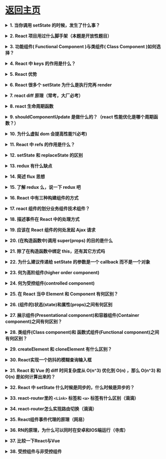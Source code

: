 # [返回主页](https://github.com/yisainan/web-interview/blob/master/README.md)

<b><details><summary>1. 当你调用 setState 的时候，发生了什么事？</summary></b>

参考答案：将传递给 setState 的对象合并到组件的当前状态，这将启动一个和解的过程，构建一个新的 react 元素树，与上一个元素树进行对比（ diff ），从而进行最小化的重渲染。

[参与互动](https://github.com/yisainan/web-interview/issues/496)

</details>

<b><details><summary>2. React 项目用过什么脚手架（本题是开放性题目）</summary></b>

参考答案：create-react-app 是最常用 的脚手架，一定要说出来！

* Create React App：如果你是在学习 React 或创建一个新的单页应用

Create React App是FaceBook的React团队官方出的一个构建React单页面应用的脚手架工具。它本身集成了Webpack，并配置了一系列内置的loader和默认的npm的脚本，可以很轻松的实现零配置就可以快速开发React的应用。

* Next. js：如果你是在用 Node. js 构建服务端渲染的网站

Next. js 为您提供生产环境所需的所有功能以及最佳的开发体验：包括静态及服务器端融合渲染、 支持 TypeScript、智能化打包、 路由预取等功能 无需任何配置。

* Gatsby：如果你是在构建面向内容的静态网站

Gatsby. js 是基于 React 构建的、速度非常快的、现代化网站生成器。超越静态网站: 用 Gatsby 可以构建博客、电子商务网站、成熟的应用程序等。

* nwb：用于React应用程序、库和其他web npm模块的工具包

* razzle：创建没有配置的服务器呈现的通用JavaScript应用程序

Razzle是类似于next. js的简单服务端框架, 用于在服务端渲染 React 应用程序。

* Neutrino：创建和构建零初始配置的现代JavaScript应用程序

* Yeoman：

Yeoman提供generator系统，一个generator是一个插件，在我们在一个完整的项目上使用‘yo’命令时，会运行该generator。通过这些官方的Generators，推出了Yeoman工作流，工作流是一个健壮、有自己特色的客户端堆栈，包含能快速构建漂亮的网络应用的工具和框架。Yeoman提供了负责开始项目开发的一切，没有任何让人头痛的手动配置。

采用模块化结构，Yeoman利用从几个开源社区网站学习到的成功和教训，以确保栈开发人员越来越智能的进行开发。基于良好的文档基础以及深思熟虑的项目构建过程，Yeoman提供测试和其他更多技术 ，因此开发人员可以更专注于解决方案而不用去担心其他小事。

Yeoman主要提供了三个工具：脚手架（yo），构建工具（grunt），包管理器（bower）。这三个工具是分别独立开发的，但是需要配合使用，来实现我们更高效的工作流模式。

* umi. js：

umi，中文可发音为乌米，是一个可插拔的企业级 react 应用框架。你可以将它简单的理解为一个专注性能的类 next. js 前端框架，并通过约定、自动生成和解析代码等方式来辅助开发，减少我们开发者的代码量。

* react-cli脚手架

* Rekit脚手架

[参与互动](https://github.com/yisainan/web-interview/issues/497)

</details>

<b><details><summary>3. 功能组件( Functional Component )与类组件( Class Component )如何选择？</summary></b>

参考答案：如果您的组件具有状态( state ) 或 生命周期方法，请使用 Class 组件。否则，使用功能组件

解析：

React中有两种组件：函数组件（Functional Components) 和类组件（Class Components）。据我观察，大部分同学都习惯于用类组件，而很少会主动写函数组件，包括我自己也是这样。但实际上，在使用场景和功能实现上，这两类组件是有很大区别的。

来看一个函数组件的例子：

``` 
function Welcome = (props) => {
  const sayHi = () => {
    alert( `Hi ${props.name}` );
  }
  return (
    <div>
      <h1>Hello, {props.name}</h1>
      <button onClick ={sayHi}>Say Hi</button>
    </div>
  )
}
```

把上面的函数组件改写成类组件：

``` 
import React from 'react'

class Welcome extends React.Component {
  constructor(props) {
    super(props);
    this.sayHi = this.sayHi.bind(this);
  }
  sayHi() {
    alert( `Hi ${this.props.name}` );
  }
  render() {
    return (
      <div>
        <h1>Hello, {this.props.name}</h1>
        <button onClick ={this.sayHi}>Say Hi</button>
      </div>
    )
  }
}
```

下面让我们来分析一下两种实现的区别：

1. 第一眼直观的区别是，函数组件的代码量比类组件要少一些，所以函数组件比类组件更加简洁。千万不要小看这一点，对于我们追求极致的程序员来说，这依然是不可忽视的。

2. 函数组件看似只是一个返回值是DOM结构的函数，其实它的背后是无状态组件（Stateless Components）的思想。函数组件中，你无法使用State，也无法使用组件的生命周期方法，这就决定了函数组件都是展示性组件（Presentational Components），接收Props，渲染DOM，而不关注其他逻辑。

3. 函数组件中没有this。所以你再也不需要考虑this带来的烦恼。而在类组件中，你依然要记得绑定this这个琐碎的事情。如示例中的sayHi。

4. 函数组件更容易理解。当你看到一个函数组件时，你就知道它的功能只是接收属性，渲染页面，它不执行与UI无关的逻辑处理，它只是一个纯函数。而不用在意它返回的DOM结构有多复杂。

5. 性能。目前React还是会把函数组件在内部转换成类组件，所以使用函数组件和使用类组件在性能上并无大的差异。但是，React官方已承诺，未来将会优化函数组件的性能，因为函数组件不需要考虑组件状态和组件生命周期方法中的各种比较校验，所以有很大的性能提升空间。

6. 函数组件迫使你思考最佳实践。这是最重要的一点。组件的主要职责是UI渲染，理想情况下，所有的组件都是展示性组件，每个页面都是由这些展示性组件组合而成。如果一个组件是函数组件，那么它当然满足这个要求。所以牢记函数组件的概念，可以让你在写组件时，先思考这个组件应不应该是展示性组件。更多的展示性组件意味着更多的组件有更简洁的结构，更多的组件能被更好的复用。

所以，当你下次在动手写组件时，一定不要忽略了函数组件，应该尽可能多地使用函数组件。

[参与互动](https://github.com/yisainan/web-interview/issues/498)

</details>

<b><details><summary>4. React 中 keys 的作用是什么？</summary></b>

参考答案：Keys 是 React 用于追踪哪些列表中元素被修改、被添加或者被移除的辅助标识。

``` 
render () {
  return (
    <ul>
      {this.state.todoItems.map(({item, key}) => {
        return <li key={key}>{item}</li>
      })}
    </ul>
  )
}
```

在开发过程中，我们需要保证某个元素的 key 在其同级元素中具有唯一性。在 React Diff 算法中 React 会借助元素的 Key 值来判断该元素是新近创建的还是被移动而来的元素，从而减少不必要的元素重渲染。此外，React 还需要借助 Key 值来判断元素与本地状态的关联关系，因此我们绝不可忽视转换函数中 Key 的重要性。

[参与互动](https://github.com/yisainan/web-interview/issues/499)

</details>

<b><details><summary>5. React 优势</summary></b>

参考答案：

1、React 速度很快：它并不直接对 DOM 进行操作，引入了一个叫做虚拟 DOM 的概念，安插在 javascript 逻辑和实际的 DOM 之间，性能好。

2、跨浏览器兼容：虚拟 DOM 帮助我们解决了跨浏览器问题，它为我们提供了标准化的 API，甚至在 IE8 中都是没问题的。

3、一切都是 component：代码更加模块化，重用代码更容易，可维护性高。

4、单向数据流：Flux 是一个用于在 JavaScript 应用中创建单向数据层的架构，它随着 React 视图库的开发而被 Facebook 概念化。

5、同构、纯粹的 javascript：因为搜索引擎的爬虫程序依赖的是服务端响应而不是 JavaScript 的执行，预渲染你的应用有助于搜索引擎优化。

6、兼容性好：比如使用 RequireJS 来加载和打包，而 Browserify 和 Webpack 适用于构建大型应用。它们使得那些艰难的任务不再让人望而生畏。

[参与互动](https://github.com/yisainan/web-interview/issues/500)

</details>

<b><details><summary>6. React 很多个 setState 为什么是执行完再 render</summary></b>

参考答案：react为了提高整体的渲染性能，会将一次渲染周期中的state进行合并，在这个渲染周期中对所有setState的所有调用都会被合并起来之后，再一次性的渲染，这样可以避免频繁的调用setState导致频繁的操作dom，提高渲染性能。

具体的实现方面，可以简单的理解为react中存在一个状态变量isBatchingUpdates，当处于渲染周期开始时，这个变量会被设置成true，渲染周期结束时，会被设置成false，react会根据这个状态变量，当出在渲染周期中时，仅仅只是将当前的改变缓存起来，等到渲染周期结束时，再一次性的全部render。

[参与互动](https://github.com/yisainan/web-interview/issues/501)

</details>

<b><details><summary>7. react diff 原理（常考，大厂必考）</summary></b>

参考答案：

1. 把树形结构按照层级分解，只比较同级元素。
2. 给列表结构的每个单元添加唯一的 key 属性，方便比较。
3. React 只会匹配相同 class 的 component（这里面的 class 指的是组件的名字）
4. 合并操作，调用 component 的 setState 方法的时候, React 将其标记为 dirty. 到每一个事件循环结束, React 检查所有标记 dirty 的 component 重新绘制. 
5. 选择性子树渲染。开发人员可以重写 shouldComponentUpdate 提高 diff 的性能。

[参与互动](https://github.com/yisainan/web-interview/issues/502)

</details>

<b><details><summary>8. react 生命周期函数</summary></b>

参考答案：

#### react15生命周期

1. 初始化阶段：

getDefaultProps: 获取实例的默认属性
getInitialState: 获取实例的初始化状态
componentWillMount：组件即将被装载、渲染到页面上
render: 组件在这里生成虚拟的 DOM 节点
componentDidMount: 组件真正在被装载之后

2. 运行中阶段：

componentWillReceiveProps: 组件将要接收到属性的时候调用
shouldComponentUpdate: 组件接受到新属性或者新状态的时候（可以返回 false，接收数据后不更新，阻止 render 调用，后面的函数不会被继续执行了）
componentWillUpdate: 组件即将更新不能修改属性和状态
render: 组件重新描绘
componentDidUpdate: 组件已经更新

3. 销毁阶段：

componentWillUnmount: 组件即将销毁

#### react16生命周期

React 在v16. 3版本中将 componentWillMount, componentWillReceiveProps 以及componentWillUpdate 加上了UNSAFE_前缀，这些钩子将在React 17. 0废除

新引入的两个生命周期函数 

* getDerivedStateFromProps: 是一个静态方法, 是一个和组件自身"不相关"的角色. 在这个静态方法中, 除了两个默认的位置参数 nextProps 和 currentState 以外, 你无法访问任何组件上的数据. 
* getSnapshotBeforeUpdate: 获取render之前的dom状态

[参与互动](https://github.com/yisainan/web-interview/issues/503)

</details>

<b><details><summary>9. shouldComponentUpdate 是做什么的？（react 性能优化是哪个周期函数？）</summary></b>

参考答案：

1. shouldComponentUpdate询问组件是否需要更新的一个钩子函数，判断数据是否需要重新渲染，返回一个布尔值。默认的返回值是true，需要重新render()。若如果返回值是false则不触发渲染,利用这个生命周期函数可以强制关闭不需要更新的子组件来提升渲染性能。
2. 这个方法用来判断是否需要调用 render 方法重新描绘 dom。
3. 因为 dom 的描绘非常消耗性能，如果我们能在 shouldComponentUpdate 方法中能够写出更优化的 dom diff 算法，可以极大的提高性能。

[参与互动](https://github.com/yisainan/web-interview/issues/504)

</details>

<b><details><summary>10. 为什么虚拟 dom 会提高性能?(必考)</summary></b>

参考答案：

虚拟dom(virtual dom) 其实就是一个JavaScript对象，通过这个JavaScript对象来描述真实dom。

真实dom：以前没有虚拟dom，如果需要比较两个页面的差异，我们需要通过对真实dom进行比对。真实dom节点是非常复杂的，它里面会绑定的事件，它会有属性，背后会有各种方法，会频繁触发重排与重绘，所以两个真实dom比对，非常耗性能。

总损耗 = 真实DOM完全增删改 + （可能较多的节点）重排与重绘

虚拟dom：相当于在js和真实dom中间加了一个缓存，利用dom diff算法避免了没有必要的dom操作，从而提髙性能。

总损耗 = 虚拟DOM增删改 + （与Diff算法效率有关）真实DOM差异增删改 + （较少的节点）重排与重绘 

具体实现步骤如下： 

1. 用JavaScript对象结构表示DOM树的结构；然后用这个树构建一个真正的DOM树，插到文档当中;
2. 当状态变更的时候，重新构造一棵新的对象树。然后用新的树和旧的树进行比较，记录两棵树差异;
3. 把步骤2所记录的差异应用到步骤1所构建的真正的DOM树上，视图就更新了。

[参与互动](https://github.com/yisainan/web-interview/issues/505)

</details>

<b><details><summary>11. React 中 refs 的作用是什么？</summary></b>

参考答案：

refs 是 React 提供给我们的安全访问 DOM 元素或者某个组件实例的句柄。我们可以为元素添加 ref 属性然后在回调函数中接受该元素在 DOM 树中的句柄，该值会作为回调函数的第一个参数返回：

``` jsx
class CustomForm extends Component {
  handleSubmit = () => {
    console.log("Input Value: ", this.input.value)
  }
  render () {
    return (
      <form onSubmit={this.handleSubmit}>
        <input
          type='text'
          ref={(input) => this.input = input} />
        <button type='submit'>Submit</button>
      </form>
    )
  }
}
```

上述代码中的 input 域包含了一个 ref 属性，该属性声明的回调函数会接收 input 对应的 DOM 元素，我们将其绑定到 this 指针以便在其他的类函数中使用。另外值得一提的是，refs 并不是类组件的专属，函数式组件同样能够利用闭包暂存其值：

``` 
function CustomForm ({handleSubmit}) {
  let inputElement
  return (
    <form onSubmit={() => handleSubmit(inputElement.value)}>
      <input
        type='text'
        ref={(input) => inputElement = input} />
      <button type='submit'>Submit</button>
    </form>
  )
}
```

[参与互动](https://github.com/yisainan/web-interview/issues/506)

</details>

<b><details><summary>12. setState 和 replaceState 的区别</summary></b>

参考答案：

1. setState 是修改其中的部分状态，相当于 Object. assign，只是覆盖，不会减少原来的状态；
2. replaceState 是完全替换原来的状态，相当于赋值，将原来的 state 替换为另一个对象，如果新状态属性减少，那么 state 中就没有这个状态了。

[参与互动](https://github.com/yisainan/web-interview/issues/507)

</details>

<b><details><summary>13. redux 有什么缺点</summary></b>

参考答案：

* 一个组件所需要的数据，必须由父组件传过来，而不能像 flux 中直接从 store 取。
* 当一个组件相关数据更新时，即使父组件不需要用到这个组件，父组件还是会重新 render，可能会有效率影响，或者需要写复杂的 shouldComponentUpdate 进行判断。

[参与互动](https://github.com/yisainan/web-interview/issues/508)

</details>

<b><details><summary>14. 简述 flux 思想</summary></b>

参考答案：Flux 的最大特点，就是数据的"单向流动"。

1. 用户访问 View
2. View 发出用户的 Action
3. Dispatcher 收到 Action，要求 Store 进行相应的更新
4. Store 更新后，发出一个"change"事件
5. View 收到"change"事件后，更新页面

[参考](http://www.ruanyifeng.com/blog/2016/01/flux.html)

[参与互动](https://github.com/yisainan/web-interview/issues/509)

</details>

<b><details><summary>15. 了解 redux 么，说一下 redux 吧</summary></b>

参考答案：

1、为什么要用redux

在React中，数据在组件中是单向流动的，数据从一个方向父组件流向子组件（通过props）, 所以，两个非父子组件之间通信就相对麻烦，redux的出现就是为了解决state里面的数据问题

2、Redux设计理念

Redux是将整个应用状态存储到一个地方上称为store, 里面保存着一个状态树store tree, 组件可以派发(dispatch)行为(action)给store, 而不是直接通知其他组件，组件内部通过订阅store中的状态state来刷新自己的视图。

![redux工作流](../images/react_001.png)

3、Redux三大原则

1. 唯一数据源

整个应用的state都被存储到一个状态树里面，并且这个状态树，只存在于唯一的store中

2. 保持只读状态

state是只读的，唯一改变state的方法就是触发action，action是一个用于描述以发生时间的普通对象

3. 数据改变只能通过纯函数来执行

使用纯函数来执行修改，为了描述action如何改变state的，你需要编写reducers

4、Redux概念解析

1. Store
* store就是保存数据的地方，你可以把它看成一个数据，整个应用只能有一个store
* Redux提供createStore这个函数，用来生成Store

``` js
import {
    createStore
} from 'redux'
const store = createStore(fn);
```

2. State

state就是store里面存储的数据，store里面可以拥有多个state，Redux规定一个state对应一个View, 只要state相同，view就是一样的，反过来也是一样的，可以通过store. getState( )获取

``` js
import {
    createStore
} from 'redux'
const store = createStore(fn);
const state = store.getState()
```

3. Action

state的改变会导致View的变化，但是在redux中不能直接操作state也就是说不能使用this. setState来操作，用户只能接触到View。在Redux中提供了一个对象来告诉Store需要改变state。Action是一个对象其中type属性是必须的，表示Action的名称，其他的可以根据需求自由设置。

``` js
const action = {
    type: 'ADD_TODO',
    payload: 'redux原理'
}
```

在上面代码中，Action的名称是ADD_TODO，携带的数据是字符串‘redux原理’，Action描述当前发生的事情，这是改变state的唯一的方式

4. store. dispatch( )

store. dispatch( )是view发出Action的唯一办法

``` js
store.dispatch({
    type: 'ADD_TODO',
    payload: 'redux原理'
})
```

store. dispatch接收一个Action作为参数，将它发送给store通知store来改变state。

5. Reducer

Store收到Action以后，必须给出一个新的state，这样view才会发生变化。这种state的计算过程就叫做Reducer。
Reducer是一个纯函数，他接收Action和当前state作为参数，返回一个新的state

> 注意：Reducer必须是一个纯函数，也就是说函数返回的结果必须由参数state和action决定，而且不产生任何副作用也不能修改state和action对象

``` js
const reducer = (state, action) => {
    switch (action.type) {
        case ADD_TODO:
            return newstate;
        default
        return state
    }
}
```

5、Redux源码

``` js
let createStore = (reducer) => {
    let state;
    //获取状态对象
    //存放所有的监听函数
    let listeners = [];
    let getState = () => state;
    //提供一个方法供外部调用派发action
    let dispath = (action) => {
        //调用管理员reducer得到新的state
        state = reducer(state, action);
        //执行所有的监听函数
        listeners.forEach((l) => l())
    }
    //订阅状态变化事件，当状态改变发生之后执行监听函数
    let subscribe = (listener) => {
        listeners.push(listener);
    }
    dispath();
    return {
        getState,
        dispath,
        subscribe
    }
}
let combineReducers = (renducers) => {
    //传入一个renducers管理组，返回的是一个renducer
    return function(state = {}, action = {}) {
        let newState = {};
        for (var attr in renducers) {
            newState[attr] = renducers[attr](state[attr], action)

        }
        return newState;
    }
}
export {
    createStore,
    combineReducers
};
```

6、Redux使用案例

html代码

``` html
<div id="counter"></div>
<button id="addBtn">+</button>
<button id="minusBtn">-</button>
```

js代码

``` js
function createStore(reducer) {
    var state;
    var listeners = [];
    var getState = () => state;
    var dispatch = (action) => {
        state = reducer(state, action);
        listeners.forEach(l => l());
    }
    var subscribe = (listener) => {
        listeners.push(listener);
        return () => {
            listeners = listeners.filter((l) => l != listener)
        }
    }
    dispatch();
    return {
        getState,
        dispatch,
        subscribe
    }
}
var reducer = (state = 0, action) => {
    if (!action) return state;
    console.log(action);
    switch (action.type) {
        case 'INCREMENT':
            return state + 1;
        case 'DECREMENT':
            return state - 1;
        default:
            return state;
    }
}
var store = createStore(reducer);
store.subscribe(function() {
    document.querySelector('#counter').innerHTML = store.getState();
});

document.querySelector('#addBtn').addEventListener('click', function() {
    store.dispatch({
        type: 'INCREMENT'
    });
});
document.querySelector('#minusBtn').addEventListener('click', function() {
    store.dispatch({
        type: 'DECREMENT'
    });
});
```

[参考](https://www.jianshu.com/p/e984206553c2)
[参与互动](https://github.com/yisainan/web-interview/issues/510)

</details>

<b><details><summary>16. React 中有三种构建组件的方式</summary></b>

参考答案：React. createClass()、ES6 class 和无状态函数。

[参与互动](https://github.com/yisainan/web-interview/issues/511)

</details>

<b><details><summary>17. react 组件的划分业务组件技术组件？</summary></b>

参考答案：

* 根据组件的职责通常把组件分为 UI 组件和容器组件。
* UI 组件负责 UI 的呈现，容器组件负责管理数据和逻辑。
* 两者通过 React-Redux 提供 connect 方法联系起来。

[参与互动](https://github.com/yisainan/web-interview/issues/512)

</details>

<b><details><summary>18. 描述事件在 React 中的处理方式</summary></b>

参考答案：

为了解决跨浏览器兼容性问题，您的 React 中的事件处理程序将传递 SyntheticEvent 的实例，它是 React 的浏览器本机事件的跨浏览器包装器。

这些 SyntheticEvent 与您习惯的原生事件具有相同的接口，除了它们在所有浏览器中都兼容。有趣的是，React 实际上并没有将事件附加到子节点本身。React 将使用单个事件监听器监听顶层的所有事件。这对于性能是有好处的，这也意味着在更新 DOM 时，React 不需要担心跟踪事件监听器。

[参与互动](https://github.com/yisainan/web-interview/issues/513)

</details>

<b><details><summary>19. 应该在 React 组件的何处发起 Ajax 请求</summary></b>

参考答案：

在 React 组件中，应该在 componentDidMount 中发起网络请求。这个方法会在组件第一次“挂载”(被添加到 DOM)时执行，在组件的生命周期中仅会执行一次。更重要的是，你不能保证在组件挂载之前 Ajax 请求已经完成，如果是这样，也就意味着你将尝试在一个未挂载的组件上调用 setState，这将不起作用。在 componentDidMount 中发起网络请求将保证这有一个组件可以更新了。

[参与互动](https://github.com/yisainan/web-interview/issues/514)

</details>

<b><details><summary>20. (在构造函数中)调用 super(props) 的目的是什么</summary></b>

参考答案：

在 super() 被调用之前，子类是不能使用 this 的，在 ES2015 中，子类必须在 constructor 中调用 super()。传递 props 给 super() 的原因则是便于(在子类中)能在 constructor 访问 this. props。

[参与互动](https://github.com/yisainan/web-interview/issues/515)

</details>

<b><details><summary>21. 除了在构造函数中绑定 this，还有其它方式吗</summary></b>

参考答案：

你可以使用属性初始值设定项(property initializers)来正确绑定回调，create-react-app 也是默认支持的。在回调中你可以使用箭头函数，但问题是每次组件渲染时都会创建一个新的回调。

[参与互动](https://github.com/yisainan/web-interview/issues/516)

</details>

<b><details><summary>22. 为什么建议传递给 setState 的参数是一个 callback 而不是一个对象</summary></b>

参考答案：

因为 this. props 和 this. state 的更新可能是异步的，不能依赖它们的值去计算下一个 state。

[参与互动](https://github.com/yisainan/web-interview/issues/517)

</details>

<b><details><summary>23. 何为高阶组件(higher order component)</summary></b>

参考答案：

高阶组件是一个以组件为参数并返回一个新组件的函数。HOC 运行你重用代码、逻辑和引导抽象。最常见的可能是 Redux 的 connect 函数。除了简单分享工具库和简单的组合，HOC 最好的方式是共享 React 组件之间的行为。如果你发现你在不同的地方写了大量代码来做同一件事时，就应该考虑将代码重构为可重用的 HOC。

[参与互动](https://github.com/yisainan/web-interview/issues/518)

</details>

<b><details><summary>24. 何为受控组件(controlled component)</summary></b>

参考答案：

在 HTML 中，类似 `<input>` , `<textarea>` 和 `<select>` 这样的表单元素会维护自身的状态，并基于用户的输入来更新。当用户提交表单时，前面提到的元素的值将随表单一起被发送。但在 React 中会有些不同，包含表单元素的组件将会在 state 中追踪输入的值，并且每次调用回调函数时，如 onChange 会更新 state，重新渲染组件。一个输入表单元素，它的值通过 React 的这种方式来控制，这样的元素就被称为"受控元素"。

[参与互动](https://github.com/yisainan/web-interview/issues/519)

</details>

<b><details><summary>25. 在 React 当中 Element 和 Component 有何区别？</summary></b>

参考答案：

React Element 是描述屏幕上所见内容的数据结构，是对于 UI 的对象表述。典型的 React Element 就是利用 JSX 构建的声明式代码片然后被转化为 createElement 的调用组合。

React Component 是一个函数或一个类，可以接收参数输入，并且返回某个 React Element

[参与互动](https://github.com/yisainan/web-interview/issues/520)

</details>

<b><details><summary>26. (组件的)状态(state)和属性(props)之间有何区别</summary></b>

参考答案：

* State 是一种数据结构，用于组件挂载时所需数据的默认值。State 可能会随着时间的推移而发生突变，但多数时候是作为用户事件行为的结果。
* Props(properties 的简写)则是组件的配置。props 由父组件传递给子组件，并且就子组件而言，props 是不可变的(immutable)。组件不能改变自身的 props，但是可以把其子组件的 props 放在一起(统一管理)。Props 也不仅仅是数据--回调函数也可以通过 props 传递。

[参与互动](https://github.com/yisainan/web-interview/issues/521)

</details>

<b><details><summary>27. 展示组件(Presentational component)和容器组件(Container component)之间有何区别？</summary></b>

参考答案：

* 展示组件关心组件看起来是什么。展示专门通过 props 接受数据和回调，并且几乎不会有自身的状态，但当展示组件拥有自身的状态时，通常也只关心 UI 状态而不是数据的状态。
* 容器组件则更关心组件是如何运作的。容器组件会为展示组件或者其它容器组件提供数据和行为(behavior)，它们会调用 Flux actions，并将其作为回调提供给展示组件。容器组件经常是有状态的，因为它们是(其它组件的)数据源。

[参与互动](https://github.com/yisainan/web-interview/issues/522)

</details>

<b><details><summary>28. 类组件(Class component)和 函数式组件(Functional component)之间有何区别？</summary></b>

参考答案：

1. 函数式组件比类组件操作简单，只是简单的调取和返回 JSX；而类组件可以使用生命周期函数来操作业务

2. 函数式组件可以理解为静态组件（组件中的内容调取的时候已经固定了，很难再修改），而类组件，可以基于组件内部的状态来动态更新渲染的内容

* 类组件不仅允许你使用更多额外的功能，如组件自身的状态和生命周期钩子，也能使组件直接访问 store 并维持状态
* 当组件仅是接收 props，并将组件自身渲染到页面时，该组件就是一个 '无状态组件(stateless component)'，可以使用一个纯函数来创建这样的组件。这种组件也被称为哑组件(dumb components)或展示组件

[参与互动](https://github.com/yisainan/web-interview/issues/523)

</details>

<b><details><summary>29. createElement 和 cloneElement 有什么区别？</summary></b>

参考答案：传入的第一个参数不同

React. createElement(): JSX 语法就是用 React. createElement()来构建 React 元素的。它接受三个参数，第一个参数可以是一个标签名。如 div、span，或者 React 组件。第二个参数为传入的属性。第三个以及之后的参数，皆作为组件的子组件。

``` 
React.createElement(type, [props], [...children]);
```

React. cloneElement()与 React. createElement()相似，不同的是它传入的第一个参数是一个 React 元素，而不是标签名或组件。新添加的属性会并入原有的属性，传入到返回的新元素中，而旧的子元素将被替换。将保留原始元素的键和引用。

``` 
React.cloneElement(element, [props], [...children]);
```

[参与互动](https://github.com/yisainan/web-interview/issues/524)

</details>

<b><details><summary>30. React实现一个防抖的模糊查询输入框</summary></b>

参考答案：[參考](https://blog.csdn.net/cc18868876837/article/details/96303296)

</details>

<b><details><summary>31. React 和 Vue 的 diff 时间复杂度从 O(n^3) 优化到 O(n) ，那么 O(n^3) 和 O(n) 是如何计算出来的？</summary></b>

参考答案：

</details>

<b><details><summary>32. React 中 setState 什么时候是同步的，什么时候是异步的？</summary></b>

参考答案：

</details>

<b><details><summary>33. react-router里的 `<Link>` 标签和 `<a>` 标签有什么区别（滴滴）</summary></b>

参考答案：

</details>

<b><details><summary>34. react-router怎么实现路由切换（滴滴）</summary></b>

参考答案：

</details>

<b><details><summary>35. React组件事件代理的原理（网易）</summary></b>

参考答案：

</details>

<b><details><summary>36. RN的原理，为什么可以同时在安卓和IOS端运行（寺库）</summary></b>

参考答案：

</details>

<b><details><summary>37. 比较一下React与Vue</summary></b>

参考答案：

``` 
相同点
1)	都有组件化开发和Virtual DOM
2)	都支持props进行父子组件间数据通信
3)	都支持数据驱动视图, 不直接操作真实DOM, 更新状态数据界面就自动更新
4)	都支持服务器端渲染
5)	都有支持native的方案,React的React Native,Vue的Weex

不同点
1)	数据绑定: vue实现了数据的双向绑定,react数据流动是单向的
2)	组件写法不一样, React推荐的做法是 JSX , 也就是把HTML和CSS全都写进JavaScript了,即'all in js'; Vue推荐的做法是webpack+vue-loader的单文件组件格式,即html,css,js写在同一个文件
3)	state对象在react应用中不可变的,需要使用setState方法更新状态;在vue中,state对象不是必须的,数据由data属性在vue对象中管理
4)	virtual DOM不一样,vue会跟踪每一个组件的依赖关系,不需要重新渲染整个组件树.而对于React而言,每当应用的状态被改变时,全部组件都会重新渲染,所以react中会需要shouldComponentUpdate这个生命周期函数方法来进行控制
5)	React严格上只针对MVC的view层,Vue则是MVVM模式
```

</details>

<b><details><summary>38. 受控组件与非受控组件</summary></b>

参考答案：

* 受控: 表单元素状态由使用者维护
* 非受控: 表单元素状态DOM 自身维护

1. 受控组件

在HTML中，标签<input>、<textarea>、<select>的值的改变通常是根据用户输入进行更新。在React中，可变状态通常保存在组件的状态属性中，并且只能使用 setState() 更新，而呈现表单的React组件也控制着在后续用户输入时该表单中发生的情况，以这种由React控制的输入表单元素而改变其值的方式，称为：“受控组件”。

2. 不受控组件

表单数据由DOM本身处理。即不受setState()的控制，与传统的HTML表单输入相似，input输入值即显示最新值（使用 ref 从DOM获取表单值）

</details>

<b><details><summary>39. reactjs主要方法</summary></b>

参考答案：

``` 
render()
getInitialState() //组件挂载之前调用一次
getDefaultProps() //在组件类创建的时候调用一次
propTypes() //对象允许验证传入到组件的props
生命周期方法
componentWillMount() //服务器端和客户端都只调用一次，在初始化渲染执行之前立刻调用
componentDidMount() //在初始化渲染执行之后立刻调用一次，仅客户端有效（服务器端不会调用）
componentWillReceiveProps(object nextProps) //在组件接收到新的 props 的时候调用
shouldComponentUpdate(object nextProps,object nextState) //在接收到新的props或者state，将要渲染之前调用。返回true或者false
componentWillUpdate(object nextProps,object nextState) //在接收到新的props或者state之前立刻调用。
componentDidUpdate(object prevProps,object prevState) //在组件的更新已经同步到DOM中之后立刻被调用
componentWillUnmount() //在组件从DOM中移除的时候立刻被调用
```

</details>

<b><details><summary>40. React. cloneElement()解析</summary></b>

参考答案：

``` js
React.cloneElement(
    element,
    [props],
    [...children]
)
```

说明： 该方法以 element 作为起点，克隆并返回一个新的 React 元素。所产生的元素将具有原始元素的props ，新的 props 为浅层合并。 新的子元素将取代现有的子元素， key 和 ref 将被保留。

该方法接收三个参数，注意参数的数据类型：

* 第一个参数为必选参数：TYPE（ReactElement），用于克隆的母体React元素。
* 第二个参数为可选参数：[PROPS（object）]，为克隆后生成的React元素添加新的props或覆盖从母体中克隆而来的部分或全部props。
* 第三个参数为可选参数：[CHILDREN（ReactElement）]，为新生成的React元素添加新的children，取代从母体中克隆而来的children。

</details>

<b><details><summary></summary></b>

参考答案：

</details>

<b><details><summary></summary></b>

参考答案：

</details>
